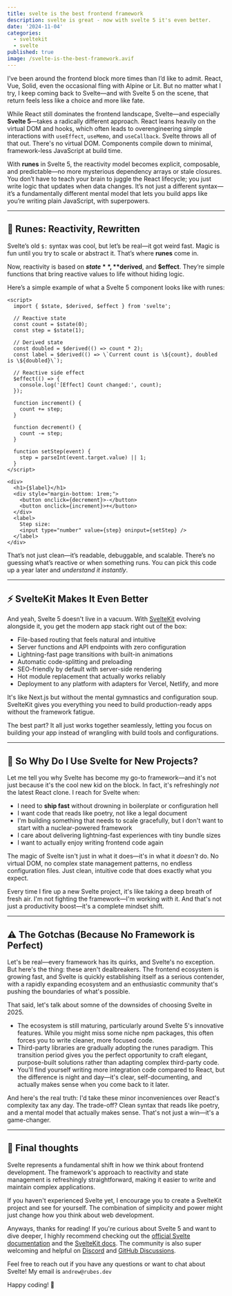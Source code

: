```yaml
---
title: svelte is the best frontend framework
description: svelte is great - now with svelte 5 it's even better.
date: '2024-11-04'
categories:
  - sveltekit
  - svelte
published: true
image: /svelte-is-the-best-framework.avif
---
```


I’ve been around the frontend block more times than I’d like to admit. React, Vue, Solid, even the occasional fling with Alpine or Lit. But no matter what I try, I keep coming back to Svelte—and with Svelte 5 on the scene, that return feels less like a choice and more like fate.

While React still dominates the frontend landscape, Svelte—and especially **Svelte 5**—takes a radically different approach. React leans heavily on the virtual DOM and hooks, which often leads to overengineering simple interactions with `useEffect`, `useMemo`, and `useCallback`. Svelte throws all of that out. There's no virtual DOM. Components compile down to minimal, framework-less JavaScript at build time.

With **runes** in Svelte 5, the reactivity model becomes explicit, composable, and predictable—no more mysterious dependency arrays or stale closures. You don’t have to teach your brain to juggle the React lifecycle; you just write logic that updates when data changes. It’s not just a different syntax—it’s a fundamentally different mental model that lets you build apps like you’re writing plain JavaScript, with superpowers.

---

## 🔮 Runes: Reactivity, Rewritten

Svelte’s old `$:` syntax was cool, but let’s be real—it got weird fast. Magic is fun until you try to scale or abstract it. That’s where **runes** come in.

Now, reactivity is based on **$state**, **$derived**, and **$effect**. They’re simple functions that bring reactive values to life without hiding logic.

Here’s a simple example of what a Svelte 5 component looks like with runes:

```svelte
<script>
  import { $state, $derived, $effect } from 'svelte';

  // Reactive state
  const count = $state(0);
  const step = $state(1);

  // Derived state
  const doubled = $derived(() => count * 2);
  const label = $derived(() => \`Current count is \${count}, doubled is \${doubled}\`);

  // Reactive side effect
  $effect(() => {
    console.log('[Effect] Count changed:', count);
  });

  function increment() {
    count += step;
  }

  function decrement() {
    count -= step;
  }

  function setStep(event) {
    step = parseInt(event.target.value) || 1;
  }
</script>

<div>
  <h1>{$label}</h1>
  <div style="margin-bottom: 1rem;">
    <button onclick={decrement}>-</button>
    <button onclick={increment}>+</button>
  </div>
  <label>
    Step size:
    <input type="number" value={step} oninput={setStep} />
  </label>
</div>
```

That’s not just clean—it’s readable, debuggable, and scalable. There’s no guessing what’s reactive or when something runs. You can pick this code up a year later and _understand it instantly_.

---

## ⚡️ SvelteKit Makes It Even Better

And yeah, Svelte 5 doesn't live in a vacuum. With [SvelteKit](https://kit.svelte.dev/) evolving alongside it, you get the modern app stack right out of the box:

- File-based routing that feels natural and intuitive
- Server functions and API endpoints with zero configuration
- Lightning-fast page transitions with built-in animations
- Automatic code-splitting and preloading
- SEO-friendly by default with server-side rendering
- Hot module replacement that actually works reliably
- Deployment to any platform with adapters for Vercel, Netlify, and more

It's like Next.js but without the mental gymnastics and configuration soup. SvelteKit gives you everything you need to build production-ready apps without the framework fatigue.

The best part? It all just works together seamlessly, letting you focus on building your app instead of wrangling with build tools and configurations.

---

## 💬 So Why Do I Use Svelte for New Projects?

Let me tell you why Svelte has become my go-to framework—and it's not just because it's the cool new kid on the block. In fact, it's refreshingly _not_ the latest React clone. I reach for Svelte when:

- I need to **ship fast** without drowning in boilerplate or configuration hell
- I want code that reads like poetry, not like a legal document
- I'm building something that needs to scale gracefully, but I don't want to start with a nuclear-powered framework
- I care about delivering lightning-fast experiences with tiny bundle sizes
- I want to actually enjoy writing frontend code again

The magic of Svelte isn't just in what it does—it's in what it _doesn't_ do. No virtual DOM, no complex state management patterns, no endless configuration files. Just clean, intuitive code that does exactly what you expect.

Every time I fire up a new Svelte project, it's like taking a deep breath of fresh air. I'm not fighting the framework—I'm working _with_ it. And that's not just a productivity boost—it's a complete mindset shift.

---

## ⚠️ The Gotchas (Because No Framework is Perfect)

Let's be real—every framework has its quirks, and Svelte's no exception. But here's the thing: these aren't dealbreakers. The frontend ecosystem is growing fast, and Svelte is quickly establishing itself as a serious contender, with a rapidly expanding ecosystem and an enthusiastic community that's pushing the boundaries of what's possible.

That said, let's talk about somne of the downsides of choosing Svelte in 2025.

- The ecosystem is still maturing, particularly around Svelte 5's innovative features. While you might miss some niche npm packages, this often forces you to write cleaner, more focused code.
- Third-party libraries are gradually adopting the runes paradigm. This transition period gives you the perfect opportunity to craft elegant, purpose-built solutions rather than adapting complex third-party code.
- You'll find yourself writing more integration code compared to React, but the difference is night and day—it's clear, self-documenting, and actually makes sense when you come back to it later.

And here's the real truth: I'd take these minor inconveniences over React's complexity tax any day. The trade-off? Clean syntax that reads like poetry, and a mental model that actually makes sense. That's not just a win—it's a game-changer.

---

## 🏁 Final thoughts

Svelte represents a fundamental shift in how we think about frontend development. The framework's approach to reactivity and state management is refreshingly straightforward, making it easier to write and maintain complex applications.

If you haven't experienced Svelte yet, I encourage you to create a SvelteKit project and see for yourself. The combination of simplicity and power might just change how you think about web development.

Anyways, thanks for reading! If you're curious about Svelte 5 and want to dive deeper, I highly recommend checking out the [official Svelte documentation](https://svelte.dev/docs) and the [SvelteKit docs](https://kit.svelte.dev/docs). The community is also super welcoming and helpful on [Discord](https://svelte.dev/chat) and [GitHub Discussions](https://github.com/sveltejs/svelte/discussions).

Feel free to reach out if you have any questions or want to chat about Svelte! My email is `andrew@rubes.dev`

Happy coding! 🚀
